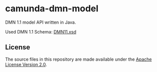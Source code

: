 camunda-dmn-model
==================

DMN 1.1 model API written in Java.

Used DMN 1.1 Schema: [DMN11.xsd](src/main/resources/DMN11.xsd)

## License
The source files in this repository are made available under the [Apache License Version 2.0](./LICENSE).

